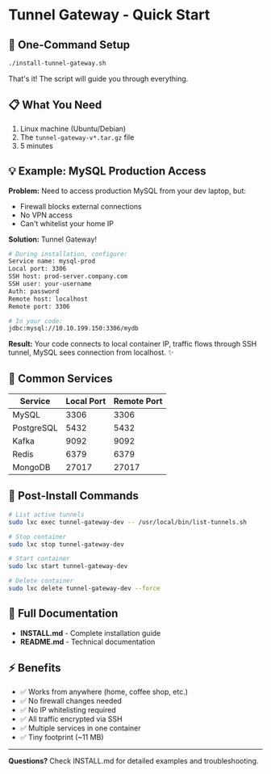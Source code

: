 # Tunnel Gateway - Quick Start

## 🚀 One-Command Setup

```bash
./install-tunnel-gateway.sh
```

That's it! The script will guide you through everything.

## 📋 What You Need

1. Linux machine (Ubuntu/Debian)
2. The `tunnel-gateway-v*.tar.gz` file
3. 5 minutes

## 💡 Example: MySQL Production Access

**Problem:** Need to access production MySQL from your dev laptop, but:
- Firewall blocks external connections
- No VPN access
- Can't whitelist your home IP

**Solution:** Tunnel Gateway!

```bash
# During installation, configure:
Service name: mysql-prod
Local port: 3306
SSH host: prod-server.company.com
SSH user: your-username
Auth: password
Remote host: localhost
Remote port: 3306

# In your code:
jdbc:mysql://10.10.199.150:3306/mydb
```

**Result:** Your code connects to local container IP, traffic flows through SSH tunnel, MySQL sees connection from localhost. ✨

## 🎯 Common Services

| Service | Local Port | Remote Port |
|---------|------------|-------------|
| MySQL | 3306 | 3306 |
| PostgreSQL | 5432 | 5432 |
| Kafka | 9092 | 9092 |
| Redis | 6379 | 6379 |
| MongoDB | 27017 | 27017 |

## 🔧 Post-Install Commands

```bash
# List active tunnels
sudo lxc exec tunnel-gateway-dev -- /usr/local/bin/list-tunnels.sh

# Stop container
sudo lxc stop tunnel-gateway-dev

# Start container
sudo lxc start tunnel-gateway-dev

# Delete container
sudo lxc delete tunnel-gateway-dev --force
```

## 📖 Full Documentation

- **INSTALL.md** - Complete installation guide
- **README.md** - Technical documentation

## ⚡ Benefits

- ✅ Works from anywhere (home, coffee shop, etc.)
- ✅ No firewall changes needed
- ✅ No IP whitelisting required
- ✅ All traffic encrypted via SSH
- ✅ Multiple services in one container
- ✅ Tiny footprint (~11 MB)

---

**Questions?** Check INSTALL.md for detailed examples and troubleshooting.

